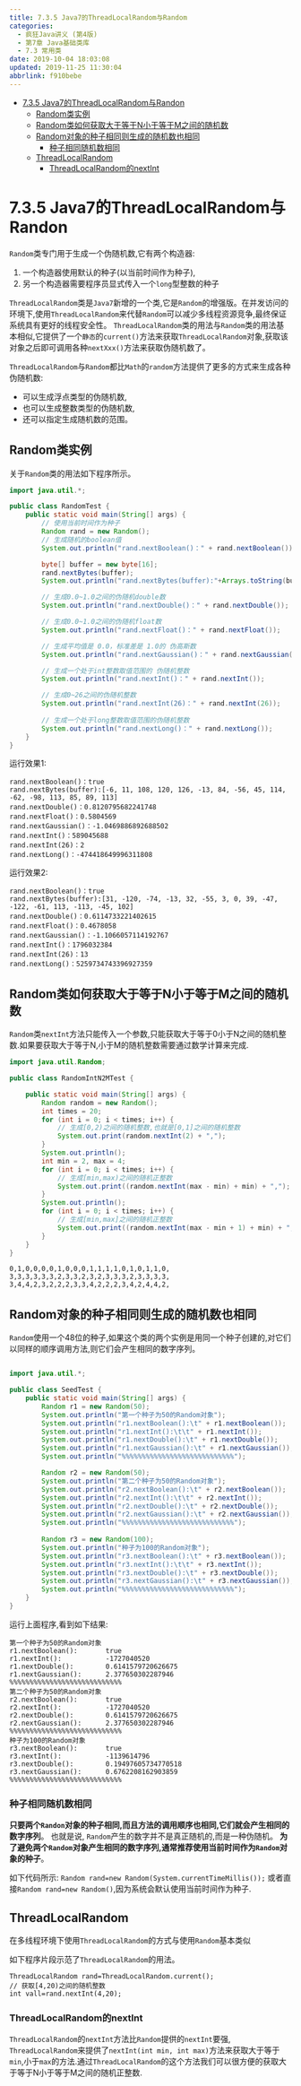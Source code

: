 ```yaml
---
title: 7.3.5 Java7的ThreadLocalRandom与Random
categories: 
  - 疯狂Java讲义 (第4版)
  - 第7章 Java基础类库
  - 7.3 常用类
date: 2019-10-04 18:03:08
updated: 2019-11-25 11:30:04
abbrlink: f910bebe
---
```

<div id='my_toc'>

- [7.3.5 Java7的ThreadLocalRandom与Randon](/JavaReadingNotes/f910bebe/#7-3-5-Java7的ThreadLocalRandom与Randon)
    - [Random类实例](/JavaReadingNotes/f910bebe/#Random类实例)
    - [Random类如何获取大于等于N小于等于M之间的随机数](/JavaReadingNotes/f910bebe/#Random类如何获取大于等于N小于等于M之间的随机数)
    - [Random对象的种子相同则生成的随机数也相同](/JavaReadingNotes/f910bebe/#Random对象的种子相同则生成的随机数也相同)
        - [种子相同随机数相同](/JavaReadingNotes/f910bebe/#种子相同随机数相同)
    - [ThreadLocalRandom](/JavaReadingNotes/f910bebe/#ThreadLocalRandom)
        - [ThreadLocalRandom的nextInt​](/JavaReadingNotes/f910bebe/#ThreadLocalRandom的nextInt​)

</div>
<!--more-->
<script>if (navigator.platform.toLowerCase() == 'win32'){document.getElementById('my_toc').style.display = 'none';}</script>

<!--end-->
<!--SSTStart-->
# 7.3.5 Java7的ThreadLocalRandom与Randon #

`Random`类专门用于生成一个伪随机数,它有两个构造器:
1. 一个构造器使用默认的种子(以当前时间作为种子),
2. 另一个构造器需要程序员显式传入一个`long`型整数的种子

`ThreadLocalRandom`类是`Java7`新增的一个类,它是`Random`的增强版。在并发访问的环境下,使用`ThreadLocalRandom`来代替`Random`可以减少多线程资源竞争,最终保证系统具有更好的线程安全性。
`ThreadLocalRandom`类的用法与`Random`类的用法基本相似,它提供了一个`静态`的`current()`方法来获取`ThreadLocalRandom`对象,获取该对象之后即可调用各种`nextXxx()`方法来获取伪随机数了。

`ThreadLocalRandom`与`Random`都比`Math`的`random`方法提供了更多的方式来生成各种伪随机数:
- 可以生成浮点类型的伪随机数,
- 也可以生成整数类型的伪随机数,
- 还可以指定生成随机数的范围。

<!--SSTStop-->
## Random类实例 ##
关于`Random`类的用法如下程序所示。
```java
import java.util.*;

public class RandomTest {
	public static void main(String[] args) {
		// 使用当前时间作为种子
		Random rand = new Random();
		// 生成随机的boolean值
		System.out.println("rand.nextBoolean()：" + rand.nextBoolean());

		byte[] buffer = new byte[16];
		rand.nextBytes(buffer);
		System.out.println("rand.nextBytes(buffer):"+Arrays.toString(buffer));

		// 生成0.0~1.0之间的伪随机double数
		System.out.println("rand.nextDouble()：" + rand.nextDouble());

		// 生成0.0~1.0之间的伪随机float数
		System.out.println("rand.nextFloat()：" + rand.nextFloat());

		// 生成平均值是 0.0，标准差是 1.0的 伪高斯数
		System.out.println("rand.nextGaussian()：" + rand.nextGaussian());

		// 生成一个处于int整数取值范围的 伪随机整数
		System.out.println("rand.nextInt()：" + rand.nextInt());

		// 生成0~26之间的伪随机整数
		System.out.println("rand.nextInt(26)：" + rand.nextInt(26));
		
		// 生成一个处于long整数取值范围的伪随机整数
		System.out.println("rand.nextLong()：" + rand.nextLong());
	}
}

```
运行效果1:
```
rand.nextBoolean()：true
rand.nextBytes(buffer):[-6, 11, 108, 120, 126, -13, 84, -56, 45, 114, -62, -98, 113, 85, 89, 113]
rand.nextDouble()：0.8120795682241748
rand.nextFloat()：0.5804569
rand.nextGaussian()：-1.0469886892688502
rand.nextInt()：589045688
rand.nextInt(26)：2
rand.nextLong()：-474418649996311808
```
运行效果2:
```
rand.nextBoolean()：true
rand.nextBytes(buffer):[31, -120, -74, -13, 32, -55, 3, 0, 39, -47, -122, -61, 113, -113, -45, 102]
rand.nextDouble()：0.6114733221402615
rand.nextFloat()：0.4678058
rand.nextGaussian()：-1.1066057114192767
rand.nextInt()：1796032384
rand.nextInt(26)：13
rand.nextLong()：5259734743396927359
```
<!--SSTStart-->
## Random类如何获取大于等于N小于等于M之间的随机数 ##
`Random`类`nextInt`方法只能传入一个参数,只能获取大于等于0小于N之间的随机整数.如果要获取大于等于N,小于M的随机整数需要通过数学计算来完成.
<!--SSTStop-->
```java
import java.util.Random;

public class RandomIntN2MTest {

    public static void main(String[] args) {
        Random random = new Random();
        int times = 20;
        for (int i = 0; i < times; i++) {
            // 生成[0,2)之间的随机整数,也就是[0,1]之间的随机整数
            System.out.print(random.nextInt(2) + ",");
        }
        System.out.println();
        int min = 2, max = 4;
        for (int i = 0; i < times; i++) {
            // 生成[min,max)之间的随机正整数
            System.out.print((random.nextInt(max - min) + min) + ",");
        }
        System.out.println();
        for (int i = 0; i < times; i++) {
            // 生成[min,max]之间的随机正整数
            System.out.print((random.nextInt(max - min + 1) + min) + ",");
        }
    }
}
```
```
0,1,0,0,0,0,1,0,0,0,1,1,1,1,0,1,0,1,1,0,
3,3,3,3,3,3,2,3,3,2,3,2,3,3,3,2,3,3,3,3,
3,4,4,2,3,2,2,2,3,3,4,2,2,2,3,4,2,4,4,2,
```
<!--SSTStart-->
## Random对象的种子相同则生成的随机数也相同 ##
`Random`使用一个48位的种子,如果这个类的两个实例是用同一个种子创建的,对它们以同样的顺序调用方法,则它们会产生相同的数字序列。
<!--SSTStop-->
```java

import java.util.*;

public class SeedTest {
	public static void main(String[] args) {
		Random r1 = new Random(50);
		System.out.println("第一个种子为50的Random对象");
		System.out.println("r1.nextBoolean():\t" + r1.nextBoolean());
		System.out.println("r1.nextInt():\t\t" + r1.nextInt());
		System.out.println("r1.nextDouble():\t" + r1.nextDouble());
		System.out.println("r1.nextGaussian():\t" + r1.nextGaussian());
		System.out.println("%%%%%%%%%%%%%%%%%%%%%%%%%%%%");

		Random r2 = new Random(50);
		System.out.println("第二个种子为50的Random对象");
		System.out.println("r2.nextBoolean():\t" + r2.nextBoolean());
		System.out.println("r2.nextInt():\t\t" + r2.nextInt());
		System.out.println("r2.nextDouble():\t" + r2.nextDouble());
		System.out.println("r2.nextGaussian():\t" + r2.nextGaussian());
		System.out.println("%%%%%%%%%%%%%%%%%%%%%%%%%%%%");
		
		Random r3 = new Random(100);
		System.out.println("种子为100的Random对象");
		System.out.println("r3.nextBoolean():\t" + r3.nextBoolean());
		System.out.println("r3.nextInt():\t\t" + r3.nextInt());
		System.out.println("r3.nextDouble():\t" + r3.nextDouble());
		System.out.println("r3.nextGaussian():\t" + r3.nextGaussian());
		System.out.println("%%%%%%%%%%%%%%%%%%%%%%%%%%%%");
	}
}

```
运行上面程序,看到如下结果:
```
第一个种子为50的Random对象
r1.nextBoolean():       true
r1.nextInt():           -1727040520       
r1.nextDouble():        0.6141579720626675
r1.nextGaussian():      2.377650302287946 
%%%%%%%%%%%%%%%%%%%%%%%%%%%%
第二个种子为50的Random对象
r2.nextBoolean():       true
r2.nextInt():           -1727040520
r2.nextDouble():        0.6141579720626675
r2.nextGaussian():      2.377650302287946
%%%%%%%%%%%%%%%%%%%%%%%%%%%%
种子为100的Random对象
r3.nextBoolean():       true
r3.nextInt():           -1139614796
r3.nextDouble():        0.19497605734770518
r3.nextGaussian():      0.6762208162903859
%%%%%%%%%%%%%%%%%%%%%%%%%%%%
```
<!--SSTStart-->
### 种子相同随机数相同 ###
**只要两个`Randon`对象的种子相同,而且方法的调用顺序也相同,它们就会产生相同的数字序列**。
也就是说, `Random`产生的数字并不是真正随机的,而是一种伪随机。
**为了避免两个`Random`对象产生相同的数字序列,通常推荐使用当前时间作为`Random`对象的种子**。
<!--SSTStop-->
如下代码所示:
`Random rand=new Random(System.currentTimeMillis());`
或者直接`Random rand=new Random()`,因为系统会默认使用当前时间作为种子.

<!--SSTStart-->
## ThreadLocalRandom ##
在多线程环境下使用`ThreadLocalRandom`的方式与使用`Random`基本类似
<!--SSTStop-->
如下程序片段示范了`ThreadLocalRandom`的用法。
```
ThreadLocalRandom rand=ThreadLocalRandom.current();
// 获取[4,20)之间的随机整数
int vall=rand.nextInt(4,20);
```
<!--SSTStart-->
### ThreadLocalRandom的nextInt​ ###
`ThreadLocalRandom`的`nextInt`方法比`Random`提供的`nextInt`要强,
`ThreadLocalRandom`来提供了`nextInt(int min, int max)`方法来获取大于等于`min`,小于`max`的方法.通过`ThreadLocalRandom`的这个方法我们可以很方便的获取大于等于N小于等于M之间的随机正整数.
<!--SSTStop-->

